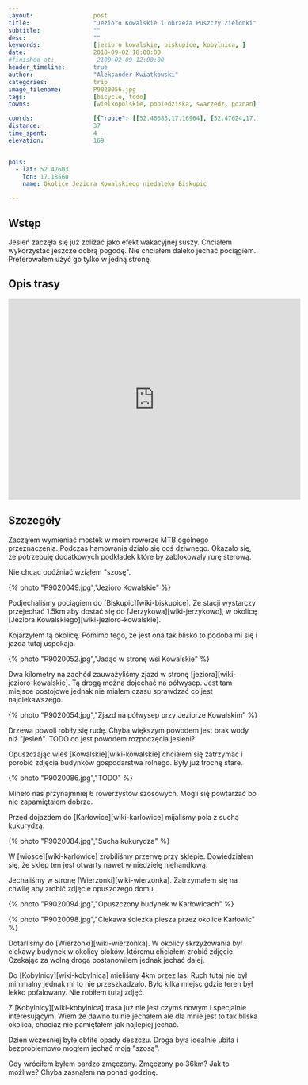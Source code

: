 ```yaml
---
layout:                 post
title:                  "Jezioro Kowalskie i obrzeża Puszczy Zielonki"
subtitle:               ""
desc:                   ""
keywords:               [jezioro kowalskie, biskupice, kobylnica, ]
date:                   2018-09-02 18:00:00
#finished_at:            2100-02-09 12:00:00
header_timeline:        true
author:                 "Aleksander Kwiatkowski"
categories:             trip
image_filename:         P9020056.jpg
tags:                   [bicycle, todo]
towns:                  [wielkopolskie, pobiedziska, swarzedz, poznan]

coords:                 [{"route": [[52.46683,17.16964], [52.47624,17.18586], [52.48581,17.13608], [52.49610,17.12526], [52.49746,17.10715], [52.48832,17.09179], [52.47410,17.09917], [52.44476,17.07608], [52.42985,17.07282]], "type": "bicycle"}]
distance:               37
time_spent:             4
elevation:              169


pois:
  - lat: 52.47603
    lon: 17.18560
    name: Okolice Jeziora Kowalskiego niedaleko Biskupic

---
```



## Wstęp

Jesień zaczęła się już zbliżać jako efekt wakacyjnej suszy. Chciałem wykorzystać
jeszcze dobrą pogodę. Nie chciałem daleko jechać pociągiem. Preferowałem użyć go tylko
w jedną stronę.

## Opis trasy

<iframe height='405' width='590' frameborder='0' allowtransparency='true' scrolling='no' src='https://www.strava.com/activities/1814828186/embed/95308c6bf1c0af8a169d5b517cc45658cf303bed'></iframe>

## Szczegóły

Zacząłem wymieniać mostek w moim rowerze MTB ogólnego przeznaczenia.
Podczas hamowania działo się coś dziwnego. Okazało się,
że potrzebuję dodatkowych podkładek które by zablokowały rurę sterową.

Nie chcąc opóźniać wziąłem "szosę".

{% photo "P9020049.jpg","Jezioro Kowalskie" %}

Podjechaliśmy pociągiem do [Biskupic][wiki-biskupice]. Ze stacji wystarczy przejechać
1.5km aby dostać się do [Jerzykowa][wiki-jerzykowo], w okolicę
[Jeziora Kowalskiego][wiki-jezioro-kowalskie].

Kojarzyłem tą okolicę. Pomimo tego, że jest ona tak blisko to podoba mi się i
jazda tutaj uspokaja.

{% photo "P9020052.jpg","Jadąc w stronę wsi Kowalskie" %}

Dwa kilometry na zachód zauważyliśmy zjazd w stronę [jeziora][wiki-jezioro-kowalskie].
Tą drogą można dojechać na półwysep. Jest tam miejsce postojowe jednak
nie miałem czasu sprawdzać co jest najciekawszego.

{% photo "P9020054.jpg","Zjazd na półwysep przy Jeziorze Kowalskim" %}

Drzewa powoli robiły się rudę. Chyba większym powodem jest brak wody niż "jesień".
TODO co jest powodem rozpoczęcia jesieni?

Opuszczając wieś [Kowalskie][wiki-kowalskie] chciałem się zatrzymać i porobić zdjęcia
budynków gospodarstwa rolnego. Były już trochę stare.

{% photo "P9020086.jpg","TODO" %}

Mineło nas przynajmniej 6 rowerzystów szosowych. Mogli się powtarzać bo nie
zapamiętałem dobrze.

Przed dojazdem do [Karłowice][wiki-karlowice] mijaliśmy pola z suchą kukurydzą.

{% photo "P9020084.jpg","Sucha kukurydza" %}

W [wiosce][wiki-karlowice] zrobiliśmy przerwę przy sklepie. Dowiedziałem się,
że sklep ten jest otwarty nawet w niedzielę niehandlową.

Jechaliśmy w stronę [Wierzonki][wiki-wierzonka]. Zatrzymałem się na chwilę aby zrobić
zdjęcie opuszczego domu.

{% photo "P9020094.jpg","Opuszczony budynek w Karłowicach" %}

{% photo "P9020098.jpg","Ciekawa ścieżka piesza przez okolice Karłowic" %}

Dotarliśmy do [Wierzonki][wiki-wierzonka]. W okolicy skrzyżowania był ciekawy budynek
w okolicy bloków, któremu chciałem zrobić zdjęcie. Czekając za wolną drogą
postanowiłem jednak jechać dalej.

Do [Kobylnicy][wiki-kobylnica] mieliśmy 4km przez las. Ruch tutaj nie był minimalny
jednak mi to nie przeszkadzało. Było kilka miejsc gdzie teren był lekko pofalowany.
Nie robiłem tutaj zdjęć.

Z [Kobylnicy][wiki-kobylnica] trasa już nie jest czymś nowym i specjalnie interesującym.
Wiem że dawno tu nie jechałem ale dla mnie jest to tak bliska okolica,
chociaż nie pamiętałem jak najlepiej jechać.

Dzień wcześniej byłe obfite opady deszczu. Droga była idealnie ubita i
bezproblemowo mogłem jechać moją "szosą".

Gdy wróciłem byłem bardzo zmęczony. Zmęczony po 36km? Jak to możliwe?
Chyba zasnąłem na ponad godzinę.
